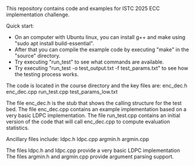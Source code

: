 This repository contains code and examples for ISTC 2025 ECC implementation challenge.

Quick start:
  - On an computer with Ubuntu linux, you can install g++ and make using "sudo apt install build-essential".
  - After that you can compile the example code by executing "make" in the "source" directory.
  - Try executing "run_test" to see what commands are available.
  - Try executing "run_test -o test_output.txt -f test_params.txt" to see how the testing process works.

The code is located in the course directory and the key files are:
  enc_dec.h
  enc_dec.cpp
  run_test.cpp
  test_params_low.txt

The file enc_dec.h is the stub that shows the calling structure for the test bed.
The file enc_dec.cpp contains an example implementation based on a very basic LDPC implementation.
The file run_test.cpp contains an initial version of the code that will call enc_dec.cpp to compute evaluation statistics.

Ancillary files include:
  ldpc.h
  ldpc.cpp
  argmin.h
  argmin.cpp

The files ldpc.h and ldpc.cpp provide a very basic LDPC implementation
The files argmin.h and argmin.cpp provide argument parsing support.

